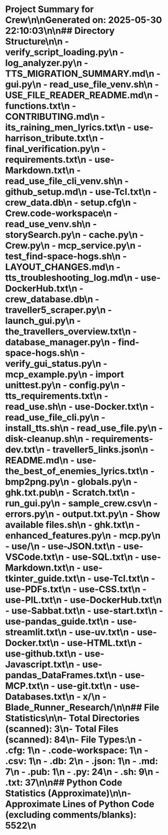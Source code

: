 # Project Summary for Crew\n\nGenerated on: 2025-05-30 22:10:03\n\n## Directory Structure\n\n  - verify_script_loading.py\n  - log_analyzer.py\n  - TTS_MIGRATION_SUMMARY.md\n  - gui.py\n  - read_use_file_venv.sh\n  - USE_FILE_READER_README.md\n  - functions.txt\n  - CONTRIBUTING.md\n  - its_raining_men_lyrics.txt\n  - use-harrison_tribute.txt\n  - final_verification.py\n  - requirements.txt\n  - use-Markdown.txt\n  - read_use_file_cli_venv.sh\n  - github_setup.md\n  - use-Tcl.txt\n  - crew_data.db\n  - setup.cfg\n  - Crew.code-workspace\n  - read_use_venv.sh\n  - storySearch.py\n  - cache.py\n  - Crew.py\n  - mcp_service.py\n  - test_find-space-hogs.sh\n  - LAYOUT_CHANGES.md\n  - tts_troubleshooting_log.md\n  - use-DockerHub.txt\n  - crew_database.db\n  - traveller5_scraper.py\n  - launch_gui.py\n  - the_travellers_overview.txt\n  - database_manager.py\n  - find-space-hogs.sh\n  - verify_gui_status.py\n  - mcp_example.py\n  - import unittest.py\n  - config.py\n  - tts_requirements.txt\n  - read_use.sh\n  - use-Docker.txt\n  - read_use_file_cli.py\n  - install_tts.sh\n  - read_use_file.py\n  - disk-cleanup.sh\n  - requirements-dev.txt\n  - traveller5_links.json\n  - README.md\n  - use-the_best_of_enemies_lyrics.txt\n  - bmp2png.py\n  - globals.py\n  - ghk.txt.pub\n  - Scratch.txt\n  - run_gui.py\n  - sample_crew.csv\n  - errors.py\n  - output.txt.py\n  - Show available files.sh\n  - ghk.txt\n  - enhanced_features.py\n  - mcp.py\n  - use/\n    - use-JSON.txt\n    - use-VSCode.txt\n    - use-SQL.txt\n    - use-Markdown.txt\n    - use-tkinter_guide.txt\n    - use-Tcl.txt\n    - use-PDFs.txt\n    - use-CSS.txt\n    - use-PIL.txt\n    - use-DockerHub.txt\n    - use-Sabbat.txt\n    - use-start.txt\n    - use-pandas_guide.txt\n    - use-streamlit.txt\n    - use-uv.txt\n    - use-Docker.txt\n    - use-HTML.txt\n    - use-github.txt\n    - use-Javascript.txt\n    - use-pandas_DataFrames.txt\n    - use-MCP.txt\n    - use-git.txt\n    - use-Databases.txt\n  - x/\n  - Blade_Runner_Research/\n\n## File Statistics\n\n- Total Directories (scanned): 3\n- Total Files (scanned): 84\n- File Types:\n  - .cfg: 1\n  - .code-workspace: 1\n  - .csv: 1\n  - .db: 2\n  - .json: 1\n  - .md: 7\n  - .pub: 1\n  - .py: 24\n  - .sh: 9\n  - .txt: 37\n\n## Python Code Statistics (Approximate)\n\n- Approximate Lines of Python Code (excluding comments/blanks): 5522\n